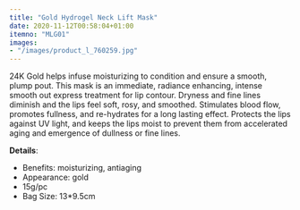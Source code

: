 ```yaml
---
title: "Gold Hydrogel Neck Lift Mask"
date: 2020-11-12T00:58:04+01:00
itemno: "MLG01"
images: 
- "/images/product_l_760259.jpg"
---
```


24K Gold helps infuse moisturizing to condition and ensure a smooth, plump pout. This mask is an immediate, radiance enhancing, intense smooth out express treatment for lip contour. Dryness and fine lines diminish and the lips feel soft, rosy, and smoothed. Stimulates blood flow, promotes fullness, and re-hydrates for a long lasting effect.
Protects the lips against UV light, and keeps the lips moist to prevent them from accelerated aging and emergence of dullness or fine lines.

**Details**:

- Benefits: moisturizing, antiaging
- Appearance: gold
- 15g/pc
- Bag Size: 13*9.5cm